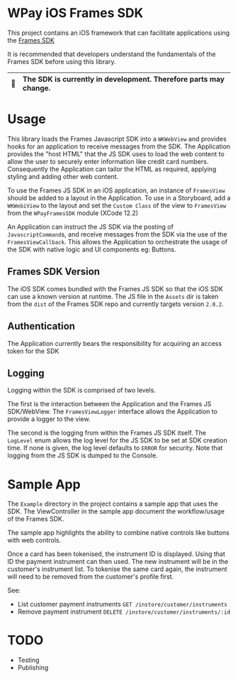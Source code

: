 # WPay iOS Frames SDK

This project contains an iOS framework that can facilitate
applications using the [Frames SDK](https://github.com/w-pay/sdk-wpay-web-frames)

It is recommended that developers understand the fundamentals of the Frames SDK before using
this library.

| :memo: | The SDK is currently in development. Therefore parts may change. |
|--------|:-----------------------------------------------------------------|

# Usage

This library loads the Frames Javascript SDK into a `WKWebView` and provides hooks for an application
to receive messages from the SDK. The Application provides the "host HTML" that the JS SDK uses to
load the web content to allow the user to securely enter information like credit card numbers.
Consequently the Application can tailor the HTML as required, applying styling and adding other
web content.

To use the Frames JS SDK in an iOS application, an instance of `FramesView` should be added
to a layout in the Application. To use in a Storyboard, add a `WKWebiView` to the layout and
set the `Custom Class` of the view to `FramesView` from the `WPayFramesSDK` module (XCode 12.2)

An Application can instruct the JS SDK via the posting of `JavascriptCommand`s, and receive messages
from the SDK via the use of the `FramesViewCallback`. This allows the Application to orchestrate
the usage of the SDK with native logic and UI components eg: Buttons.

## Frames SDK Version

The iOS SDK comes bundled with the Frames JS SDK so that the iOS SDK can use a known
version at runtime. The JS file in the `Assets` dir is taken from the `dist` of the Frames SDK
repo and currently targets version `2.0.2`.

## Authentication

The Application currently bears the responsibility for acquiring an access token for the SDK

## Logging

Logging within the SDK is comprised of two levels.

The first is the interaction between the Application and the Frames JS SDK/WebView. 
The `FramesViewLogger` interface allows the Application to provide a logger to the view.

The second is the logging from within the Frames JS SDK itself. The `LogLevel` enum allows the
log level for the JS SDK to be set at SDK creation time. If none is given, the log level defaults
to `ERROR` for security. Note that logging from the JS SDK is dumped to the Console.

# Sample App

The `Example` directory in the project contains a sample app that uses the SDK. The ViewController
in the sample app document the workflow/usage of the Frames SDK.

The sample app highlights the ability to combine native controls like buttons with web controls.

Once a card has been tokenised, the instrument ID is displayed. Using that ID the payment instrument
can then used. The new instrument will be in the customer's instrument list. To tokenise the same
card again, the instrument will need to be removed from the customer's profile first.

See:
- List customer payment instruments `GET /instore/customer/instruments`
- Remove payment instrument `DELETE /instore/customer/instruments/:id`

# TODO

- Testing
- Publishing